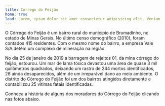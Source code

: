 ```yaml
---
title: Córrego do Feijão
home: true
lead: Lorem, ipsum dolor sit amet consectetur adipisicing elit. Veniam ratione ducimus porro
---
```

O Córrego do Feijão é um bairro rural do município de Brumadinho, no estado de Minas Gerais. No último censo demográfico (2010), foram contados 415 residentes. Com o mesmo nome do bairro, a empresa Vale S/A detém um complexo de mineração na região.

No dia 25 de janeiro de 2019 a barragem de rejeitos 01, da mina córrego do feijão, estourou. Um mar de lama tóxica devastou uma área de quase 3 mil quilômetros quadrados, deixando um rastro de 244 mortos identificados, 26 ainda desaparecidos, além de um irreparável dano ao meio ambiente. O distrito do Córrego do Feijão foi um dos bairros atingidos diretamente e contabilizou 25 vítimas fatais identificadas.

Conheça a história de alguns dos moradores do Córrego do Feijão clicando nas fotos abaixo.

<div class="mosaic"></div>

<div class="video" title="Título descritivo do vídeo para acessibilidade" data-video="D2iF030myik"></div>
